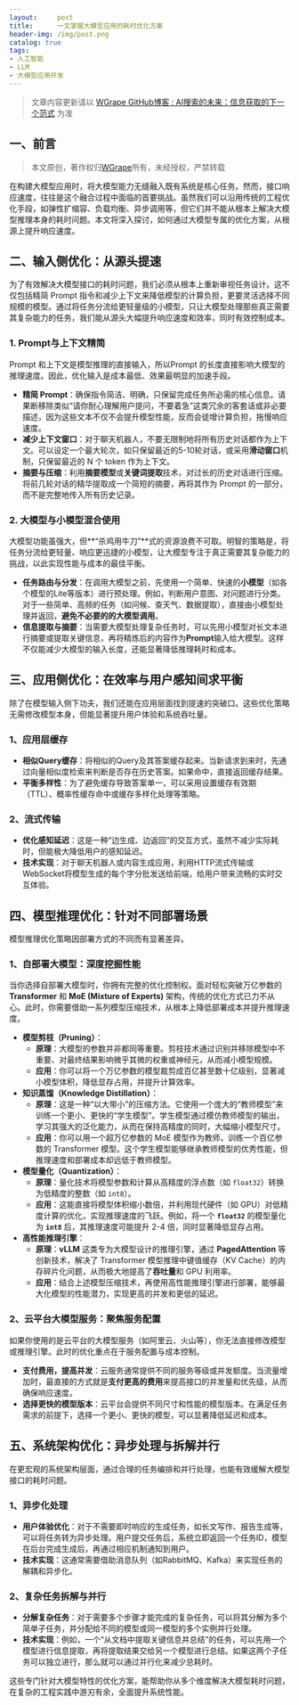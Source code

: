 ```yaml
---
layout:     post
title:      一文掌握大模型应用的耗时优化方案
header-img: /img/post.png
catalog: true
tags:
- 人工智能
- LLM
- 大模型应用开发
---
```


> 文章内容更新请以 [WGrape GitHub博客 : AI搜索的未来：信息获取的下一个范式](https://github.com/WGrape/Blog/issues/282) 为准

## 一、前言
> 本文原创，著作权归[WGrape](https://github.com/WGrape)所有，未经授权，严禁转载

在构建大模型应用时，将大模型能力无缝融入既有系统是核心任务。然而，接口响应速度，往往是这个融合过程中面临的首要挑战。虽然我们可以沿用传统的工程优化手段，如弹性扩缩容、负载均衡、异步调用等，但它们并不能从根本上解决大模型推理本身的耗时问题。本文将深入探讨，如何通过大模型专属的优化方案，从根源上提升响应速度。

## 二、输入侧优化：从源头提速

为了有效解决大模型接口的耗时问题，我们必须从根本上重新审视任务设计。这不仅包括精简 Prompt 指令和减少上下文来降低模型的计算负担，更要灵活选择不同规模的模型。通过将任务分流给更轻量级的小模型，只让大模型处理那些真正需要其复杂能力的任务，我们能从源头大幅提升响应速度和效率，同时有效控制成本。

### 1.  **Prompt与上下文精简**

Prompt 和上下文是模型推理的直接输入，所以Prompt 的长度直接影响大模型的推理速度。因此，优化输入是成本最低、效果最明显的加速手段。

* **精简 Prompt**：确保指令简洁、明确，只保留完成任务所必需的核心信息。请果断移除类似“请你耐心理解用户提问，不要着急”这类冗余的客套话或非必要描述，因为这些文本不仅不会提升模型性能，反而会徒增计算负担，拖慢响应速度。
* **减少上下文窗口**：对于聊天机器人，不要无限制地将所有历史对话都作为上下文。可以设定一个最大轮次，如只保留最近的5-10轮对话，或采用**滑动窗口**机制，只保留最近的 N 个 token 作为上下文。
* **摘要与压缩**：利用**摘要模型**或**关键词提取**技术，对过长的历史对话进行压缩。将前几轮对话的精华提取成一个简短的摘要，再将其作为 Prompt 的一部分，而不是完整地传入所有历史记录。

### 2.  **大模型与小模型混合使用**
大模型功能虽强大，但**“杀鸡用牛刀”**式的资源浪费不可取。明智的策略是，将任务分流给更轻量、响应更迅捷的小模型，让大模型专注于真正需要其复杂能力的挑战，以此实现性能与成本的最佳平衡。

* **任务路由与分发**：在调用大模型之前，先使用一个简单、快速的**小模型**（如各个模型的Lite等版本）进行预处理。例如，判断用户意图、对问题进行分类。对于一些简单、高频的任务（如问候、查天气、数据提取），直接由小模型处理并返回，**避免不必要的的大模型调用**。
* **信息提取与摘要**：当需要大模型处理复杂任务时，可以先用小模型对长文本进行摘要或提取关键信息，再将精炼后的内容作为**Prompt**输入给大模型。这样不仅能减少大模型的输入长度，还能显著降低推理耗时和成本。

## 三、应用侧优化：在效率与用户感知间求平衡

除了在模型输入侧下功夫，我们还能在应用层面找到提速的突破口。这些优化策略无需修改模型本身，但能显著提升用户体验和系统吞吐量。

### 1、应用层缓存
* **相似Query缓存**：将相似的Query及其答案缓存起来。当新请求到来时，先通过向量相似度检索来判断是否存在历史答案。如果命中，直接返回缓存结果。
* **平衡多样性**：为了避免缓存导致答案单一，可以采用设置缓存有效期（TTL）、概率性缓存命中或缓存多样化处理等策略。

### 2、流式传输
* **优化感知延迟**：这是一种“边生成、边返回”的交互方式，虽然不减少实际耗时，但能极大降低用户的感知延迟。
* **技术实现**：对于聊天机器人或内容生成应用，利用HTTP流式传输或WebSocket将模型生成的每个字分批发送给前端，给用户带来流畅的实时交互体验。

## 四、模型推理优化：针对不同部署场景

模型推理优化策略因部署方式的不同而有显著差异。

### 1、自部署大模型：深度挖掘性能

当你选择自部署大模型时，你拥有完整的优化控制权。面对轻松突破万亿参数的 **Transformer** 和 **MoE (Mixture of Experts)** 架构，传统的优化方式已力不从心。此时，你需要借助一系列模型压缩技术，从根本上降低部署成本并提升推理速度。

* **模型剪枝（Pruning）**：
    * **原理**：大模型的参数并非都同等重要。剪枝技术通过识别并移除模型中不重要、对最终结果影响微乎其微的权重或神经元，从而减小模型规模。
    * **应用**：你可以将一个万亿参数的模型裁剪成百亿甚至数十亿级别，显著减小模型体积，降低显存占用，并提升计算效率。
* **知识蒸馏（Knowledge Distillation）**：
    * **原理**：这是一种“以大带小”的压缩方法。它使用一个庞大的“教师模型”来训练一个更小、更快的“学生模型”。学生模型通过模仿教师模型的输出，学习其强大的泛化能力，从而在保持高精度的同时，大幅缩小模型尺寸。
    * **应用**：你可以用一个超万亿参数的 MoE 模型作为教师，训练一个百亿参数的 Transformer 模型。这个学生模型能够继承教师模型的优秀性能，但推理速度和部署成本却远低于教师模型。
* **模型量化（Quantization）**：
    * **原理**：量化技术将模型参数和计算从高精度的浮点数（如 `float32`）转换为低精度的整数（如 `int8`）。
    * **应用**：这能直接将模型体积缩小数倍，并利用现代硬件（如 GPU）对低精度计算的优化，实现推理速度的飞跃。例如，将一个 **`float32`** 的模型量化为 **`int8`** 后，其推理速度可能提升 2-4 倍，同时显著降低显存占用。
* **高性能推理引擎**：
    * **原理**：**vLLM** 这类专为大模型设计的推理引擎，通过 **PagedAttention** 等创新技术，解决了 Transformer 模型推理中键值缓存（KV Cache）的内存碎片化问题，从而极大地提高了**吞吐量**和 GPU 利用率。
    * **应用**：结合上述模型压缩技术，再使用高性能推理引擎进行部署，能够最大化模型的性能潜力，实现更高的并发和更低的延迟。

### 2、云平台大模型服务：聚焦服务配置

如果你使用的是云平台的大模型服务（如阿里云、火山等），你无法直接修改模型或推理引擎。此时的优化重点在于服务配置与成本控制。

* **支付费用，提高并发**：云服务通常提供不同的服务等级或并发额度。当流量增加时，最直接的方式就是**支付更高的费用**来提高接口的并发量和优先级，从而确保响应速度。
* **选择更快的模型版本**：云平台会提供不同尺寸和性能的模型版本。在满足任务需求的前提下，选择一个更小、更快的模型，可以显著降低延迟和成本。

## 五、系统架构优化：异步处理与拆解并行

在更宏观的系统架构层面，通过合理的任务编排和并行处理，也能有效缓解大模型接口的耗时问题。

### 1、异步化处理
* **用户体验优化**：对于不需要即时响应的生成任务，如长文写作、报告生成等，可以将任务转为异步处理。用户提交任务后，系统立即返回一个任务ID，模型在后台完成生成后，再通过相应机制通知到用户。
* **技术实现**：这通常需要借助消息队列（如RabbitMQ、Kafka）来实现任务的解耦和异步化。

### 2、复杂任务拆解与并行
* **分解复杂任务**：对于需要多个步骤才能完成的复杂任务，可以将其分解为多个简单子任务，并分配给不同的模型或同一模型的多个实例并行处理。
* **技术实现**：例如，一个“从文档中提取关键信息并总结”的任务，可以先用一个模型进行信息提取，再将提取结果交给另一个模型进行总结。如果这两个子任务可以独立进行，那么就可以通过并行化来减少总耗时。

这些专门针对大模型特性的优化方案，能帮助你从多个维度解决大模型耗时问题，在复杂的工程实践中游刃有余，全面提升系统性能。
